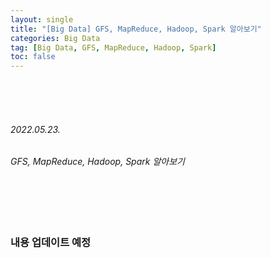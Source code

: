 ```yaml
---
layout: single
title: "[Big Data] GFS, MapReduce, Hadoop, Spark 알아보기"
categories: Big Data
tag: [Big Data, GFS, MapReduce, Hadoop, Spark]
toc: false
---
```


<br>
<br>
<br>

###### 2022.05.23.
###### GFS, MapReduce, Hadoop, Spark 알아보기

<br>
<br>
<br>

### 내용 업데이트 예정

<br>
